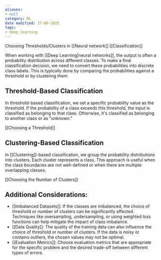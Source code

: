 ```yaml
---
aliases:
- null
category: ML
date modified: 27-09-2025
tags:
- deep_learning
---
```

Choosing Thresholds/Clusters in [[Neural network]] [[Classification]]

When working with [[Deep Learning|neural networks]], the output is often a probability distribution across different classes. To make a final classification decision, we need to convert these probabilities into discrete class labels. This is typically done by comparing the probabilities against a threshold or by clustering them.

## Threshold-Based Classification

In threshold-based classification, we set a specific probability value as the threshold. If the probability of a class exceeds this threshold, the input is classified as belonging to that class. Otherwise, it's classified as belonging to another class or as "unknown."

[[Choosing a Threshold]]

## Clustering-Based Classification

In [[Clustering]]-based classification, we group the probability distributions into clusters. Each cluster represents a class. This approach is useful when the class boundaries are not well-defined or when there are multiple overlapping classes.

[[Choosing the Number of Clusters]]

## Additional Considerations:

- [[Imbalanced Datasets]]: If the classes are imbalanced, the choice of threshold or number of clusters can be significantly affected. Techniques like oversampling, undersampling, or using weighted loss functions can help mitigate the impact of class imbalance.
- [[Data Quality]]: The quality of the training data can also influence the choice of threshold or number of clusters. If the data is noisy or contains outliers, the chosen values may not be optimal.
- [[Evaluation Metrics]]: Choose evaluation metrics that are appropriate for the specific problem and the desired trade-off between different types of errors. 